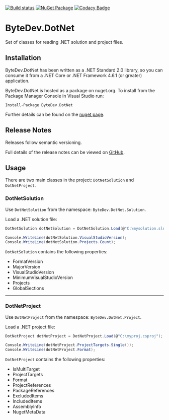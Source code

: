 [![Build status](https://ci.appveyor.com/api/projects/status/github/bytedev/ByteDev.DotNet?branch=master&svg=true)](https://ci.appveyor.com/project/bytedev/ByteDev-DotNet/branch/master)
[![NuGet Package](https://img.shields.io/nuget/v/ByteDev.DotNet.svg)](https://www.nuget.org/packages/ByteDev.DotNet)
[![Codacy Badge](https://api.codacy.com/project/badge/Grade/d7286791f04843528797e2a48e72a070)](https://www.codacy.com/manual/ByteDev/ByteDev.DotNet?utm_source=github.com&amp;utm_medium=referral&amp;utm_content=ByteDev/ByteDev.DotNet&amp;utm_campaign=Badge_Grade)

# ByteDev.DotNet

Set of classes for reading .NET solution and project files.

## Installation

ByteDev.DotNet has been written as a .NET Standard 2.0 library, so you can consume it from a .NET Core or .NET Framework 4.6.1 (or greater) application.

ByteDev.DotNet is hosted as a package on nuget.org.  To install from the Package Manager Console in Visual Studio run:

`Install-Package ByteDev.DotNet`

Further details can be found on the [nuget page](https://www.nuget.org/packages/ByteDev.DotNet/).

## Release Notes

Releases follow semantic versioning.

Full details of the release notes can be viewed on [GitHub](https://github.com/ByteDev/ByteDev.DotNet/blob/master/docs/RELEASE-NOTES.md).

## Usage

There are two main classes in the project: `DotNetSolution` and `DotNetProject`.

### DotNetSolution

Use `DotNetSolution` from the namespace: `ByteDev.DotNet.Solution`.

Load a .NET solution file:

```csharp
DotNetSolution dotNetSolution = DotNetSolution.Load(@"C:\mysolution.sln");

Console.WriteLine(dotNetSolution.VisualStudioVersion);
Console.WriteLine(dotNetSolution.Projects.Count);
```

`DotNetSolution` contains the following properties:
- FormatVersion
- MajorVersion
- VisualStudioVersion
- MinimumVisualStudioVersion
- Projects
- GlobalSections

---

### DotNetProject

Use `DotNetProject` from the namespace: `ByteDev.DotNet.Project`.

Load a .NET project file:

```csharp
DotNetProject dotNetProject = DotNetProject.Load(@"C:\myproj.csproj");

Console.WriteLine(dotNetProject.ProjectTargets.Single());
Console.WriteLine(dotNetProject.Format);
```

`DotNetProject` contains the following properties:
- IsMultiTarget
- ProjectTargets
- Format
- ProjectReferences
- PackageReferences
- ExcludedItems
- IncludedItems
- AssemblyInfo
- NugetMetaData
